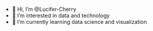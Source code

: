- 👋 Hi, I’m @Lucifer-Cherry
- 👀 I’m interested in data and technology
- 🌱 I’m currently learning data science and visualization

<!---
Lucifer-Cherry/Lucifer-Cherry is a ✨ special ✨ repository because its `README.md` (this file) appears on your GitHub profile.
You can click the Preview link to take a look at your changes.
--->
